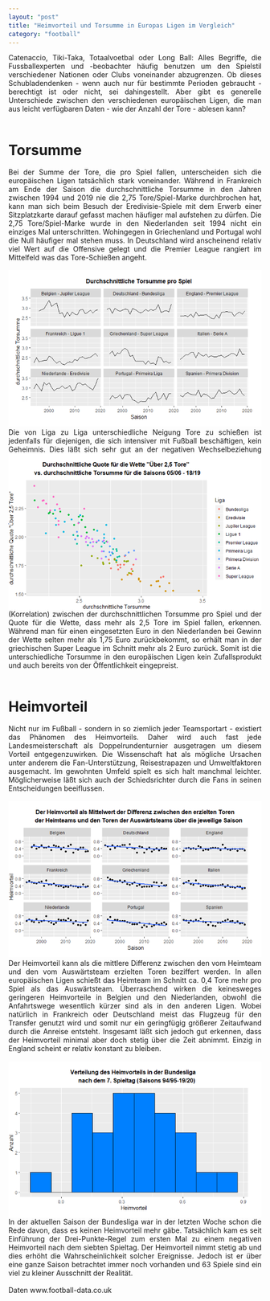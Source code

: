 ```yaml
---
layout: "post"
title: "Heimvorteil und Torsumme in Europas Ligen im Vergleich"
category: "football"
---
```

<div style="text-align: justify">
Catenaccio, Tiki-Taka, Totaalvoetbal oder Long Ball: Alles Begriffe, die 
Fussballexperten und -beobachter häufig benutzen um den Spielstil verschiedener
Nationen oder Clubs voneinander abzugrenzen. Ob dieses Schubladendenken - wenn 
auch nur für bestimmte Perioden gebraucht - berechtigt ist oder nicht, sei 
dahingestellt. Aber gibt es generelle Unterschiede zwischen den verschiedenen 
europäischen Ligen, die man aus leicht verfügbaren Daten - wie der Anzahl der 
Tore - ablesen kann?</div>
<br>

# Torsumme
<div style="text-align: justify">
Bei der Summe der Tore, die pro Spiel fallen, unterscheiden sich die 
europäischen Ligen tatsächlich stark voneinander. Während in Frankreich am Ende
der Saison die durchschnittliche Torsumme in den Jahren zwischen 1994 und 2019
nie die 2,75 Tore/Spiel-Marke durchbrochen hat, kann man sich beim Besuch
der Eredivisie-Spiele mit dem Erwerb einer Sitzplatzkarte darauf gefasst machen 
häufiger mal aufstehen zu dürfen. Die 2,75 Tore/Spiel-Marke wurde in den 
Niederlanden seit 1994 nicht ein einziges Mal unterschritten. Wohingegen in 
Griechenland und Portugal wohl die Null häufiger mal stehen muss. In 
Deutschland wird anscheinend relativ viel Wert auf die Offensive gelegt und 
die Premier League rangiert im Mittelfeld was das Tore-Schießen angeht.</div>
<br>
<img src="/assets/torsumme.png" alt="drawing"/>
<div style="text-align: justify">
Die von Liga zu Liga unterschiedliche Neigung Tore zu schießen ist jedenfalls
für diejenigen, die sich intensiver mit Fußball beschäftigen, kein Geheimnis.
<img align="left" src="/assets/torsumme_wette.png" alt="drawing" width="550"/>
Dies läßt sich sehr gut an der negativen Wechselbeziehung (Korrelation) zwischen 
der durchschnittlichen Torsumme pro Spiel und der Quote für die Wette, dass mehr 
als 2,5 Tore im Spiel fallen, erkennen. Während man für einen eingesetzten Euro 
in den Niederlanden bei Gewinn der Wette selten mehr als 1,75 Euro 
zurückbekommt, so erhält man in der griechischen Super League im Schnitt mehr 
als 2 Euro zurück. Somit ist die unterschiedliche Torsumme in den europäischen 
Ligen kein Zufallsprodukt und auch bereits von der Öffentlichkeit 
eingepreist.</div>
<br>

# Heimvorteil
<div style="text-align: justify">
Nicht nur im Fußball - sondern in so ziemlich jeder Teamsportart - existiert 
das Phänomen des Heimvorteils. Daher wird auch fast jede Landesmeisterschaft als 
Doppelrundenturnier ausgetragen um diesem Vorteil entgegenzuwirken. Die 
Wissenschaft hat als mögliche Ursachen unter anderem die Fan-Unterstützung, 
Reisestrapazen und Umweltfaktoren ausgemacht. Im gewohnten Umfeld spielt es 
sich halt manchmal leichter. Möglicherweise läßt sich auch der Schiedsrichter 
durch die Fans in seinen Entscheidungen beeiflussen.<div>
<br>
<img src="/assets/heimvorteil.png" alt="drawing"/>
<div style="text-align: justify">
Der Heimvorteil kann als die mittlere Differenz zwischen den vom Heimteam 
und den vom Auswärtsteam erzielten Toren beziffert werden. In allen 
europäischen Ligen schießt das Heimteam im Schnitt ca. 0,4 Tore mehr pro 
Spiel als das Auswärtsteam. Überraschend wirken die keinesweges geringeren 
Heimvorteile in Belgien und den Niederlanden, obwohl die Anfahrtswege 
wesentlich kürzer sind als in den anderen Ligen. Wobei natürlich in Frankreich 
oder Deutschland meist das Flugzeug für den Transfer genutzt wird und somit nur 
ein geringfügig größerer Zeitaufwand durch die Anreise entsteht. 
Insgesamt läßt sich jedoch gut erkennen, dass der Heimvorteil minimal aber doch 
stetig über die Zeit abnimmt. Einzig in England scheint er relativ konstant zu 
bleiben.<div> 
<br>
<img align="right" src="/assets/bundesliga_heimvorteil.png" alt="drawing" width="525"/>
<div style="text-align: justify">
In der aktuellen Saison der Bundesliga war in der letzten Woche schon die 
Rede davon, dass es keinen Heimvorteil mehr gäbe. Tatsächlich kam es seit 
Einführung der Drei-Punkte-Regel zum ersten Mal zu einem negativen Heimvorteil 
nach dem siebten Spieltag. Der Heimvorteil nimmt stetig ab und dies erhöht die 
Wahrscheinlichkeit solcher Ereignisse. Jedoch ist er über eine ganze Saison 
betrachtet immer noch vorhanden und 63 Spiele sind ein viel zu kleiner 
Ausschnitt der Realität.<div>
<br>

<div style="text-align: left", face="bold">
Daten
www.football-data.co.uk
</bold>